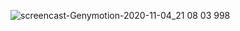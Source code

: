 ![screencast-Genymotion-2020-11-04_21 08 03 998](https://user-images.githubusercontent.com/67810399/98163812-9a4bcb00-1ee3-11eb-9b9a-7a7f217ad845.gif)